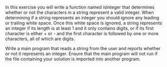 In this exercise you will write a function named isInteger that determines whether or not the characters in a string represent a valid integer. When determining if a string represents an integer you should ignore any leading or trailing white space. Once this white space is ignored, a string represents an integer if its length is at least 1 and it only contains digits, or if its first character is either + or - and the first character is followed by one or more characters, all of which are digits.

Write a main program that reads a string from the user and reports whether or not it represents an integer. Ensure that the main program will not run if the file containing your solution is imported into another program.